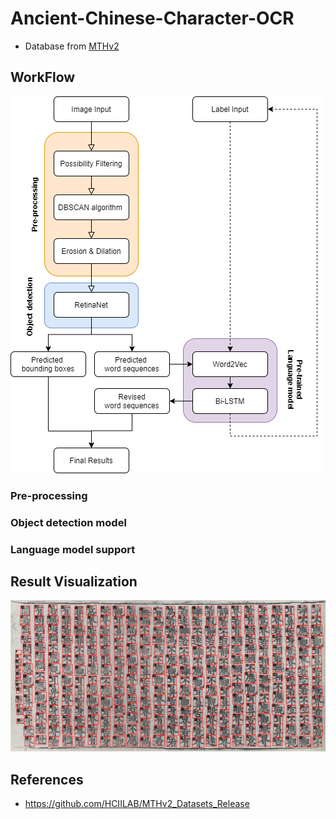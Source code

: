 # Ancient-Chinese-Character-OCR
- Database from [MTHv2](https://github.com/HCIILAB/MTHv2_Datasets_Release)

## WorkFlow
![pic](https://github.com/bill10655/Ancient-Chinese-Character-OCR/blob/main/Model%20structure.png)

### Pre-processing
### Object detection model
### Language model support

## Result Visualization
![result](https://github.com/bill10655/Ancient-Chinese-Character-OCR/blob/main/OCR_results.png)

## References
- https://github.com/HCIILAB/MTHv2_Datasets_Release
